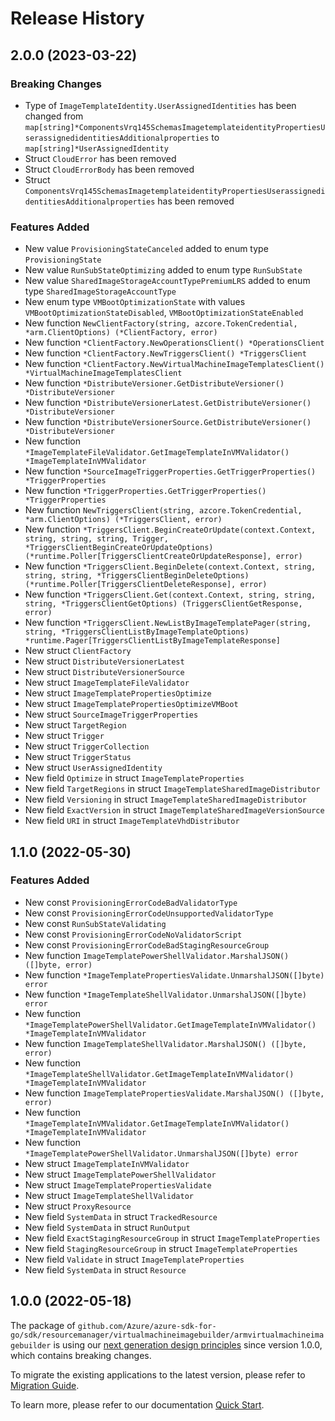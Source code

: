 # Release History

## 2.0.0 (2023-03-22)
### Breaking Changes

- Type of `ImageTemplateIdentity.UserAssignedIdentities` has been changed from `map[string]*ComponentsVrq145SchemasImagetemplateidentityPropertiesUserassignedidentitiesAdditionalproperties` to `map[string]*UserAssignedIdentity`
- Struct `CloudError` has been removed
- Struct `CloudErrorBody` has been removed
- Struct `ComponentsVrq145SchemasImagetemplateidentityPropertiesUserassignedidentitiesAdditionalproperties` has been removed

### Features Added

- New value `ProvisioningStateCanceled` added to enum type `ProvisioningState`
- New value `RunSubStateOptimizing` added to enum type `RunSubState`
- New value `SharedImageStorageAccountTypePremiumLRS` added to enum type `SharedImageStorageAccountType`
- New enum type `VMBootOptimizationState` with values `VMBootOptimizationStateDisabled`, `VMBootOptimizationStateEnabled`
- New function `NewClientFactory(string, azcore.TokenCredential, *arm.ClientOptions) (*ClientFactory, error)`
- New function `*ClientFactory.NewOperationsClient() *OperationsClient`
- New function `*ClientFactory.NewTriggersClient() *TriggersClient`
- New function `*ClientFactory.NewVirtualMachineImageTemplatesClient() *VirtualMachineImageTemplatesClient`
- New function `*DistributeVersioner.GetDistributeVersioner() *DistributeVersioner`
- New function `*DistributeVersionerLatest.GetDistributeVersioner() *DistributeVersioner`
- New function `*DistributeVersionerSource.GetDistributeVersioner() *DistributeVersioner`
- New function `*ImageTemplateFileValidator.GetImageTemplateInVMValidator() *ImageTemplateInVMValidator`
- New function `*SourceImageTriggerProperties.GetTriggerProperties() *TriggerProperties`
- New function `*TriggerProperties.GetTriggerProperties() *TriggerProperties`
- New function `NewTriggersClient(string, azcore.TokenCredential, *arm.ClientOptions) (*TriggersClient, error)`
- New function `*TriggersClient.BeginCreateOrUpdate(context.Context, string, string, string, Trigger, *TriggersClientBeginCreateOrUpdateOptions) (*runtime.Poller[TriggersClientCreateOrUpdateResponse], error)`
- New function `*TriggersClient.BeginDelete(context.Context, string, string, string, *TriggersClientBeginDeleteOptions) (*runtime.Poller[TriggersClientDeleteResponse], error)`
- New function `*TriggersClient.Get(context.Context, string, string, string, *TriggersClientGetOptions) (TriggersClientGetResponse, error)`
- New function `*TriggersClient.NewListByImageTemplatePager(string, string, *TriggersClientListByImageTemplateOptions) *runtime.Pager[TriggersClientListByImageTemplateResponse]`
- New struct `ClientFactory`
- New struct `DistributeVersionerLatest`
- New struct `DistributeVersionerSource`
- New struct `ImageTemplateFileValidator`
- New struct `ImageTemplatePropertiesOptimize`
- New struct `ImageTemplatePropertiesOptimizeVMBoot`
- New struct `SourceImageTriggerProperties`
- New struct `TargetRegion`
- New struct `Trigger`
- New struct `TriggerCollection`
- New struct `TriggerStatus`
- New struct `UserAssignedIdentity`
- New field `Optimize` in struct `ImageTemplateProperties`
- New field `TargetRegions` in struct `ImageTemplateSharedImageDistributor`
- New field `Versioning` in struct `ImageTemplateSharedImageDistributor`
- New field `ExactVersion` in struct `ImageTemplateSharedImageVersionSource`
- New field `URI` in struct `ImageTemplateVhdDistributor`


## 1.1.0 (2022-05-30)
### Features Added

- New const `ProvisioningErrorCodeBadValidatorType`
- New const `ProvisioningErrorCodeUnsupportedValidatorType`
- New const `RunSubStateValidating`
- New const `ProvisioningErrorCodeNoValidatorScript`
- New const `ProvisioningErrorCodeBadStagingResourceGroup`
- New function `ImageTemplatePowerShellValidator.MarshalJSON() ([]byte, error)`
- New function `*ImageTemplatePropertiesValidate.UnmarshalJSON([]byte) error`
- New function `*ImageTemplateShellValidator.UnmarshalJSON([]byte) error`
- New function `*ImageTemplatePowerShellValidator.GetImageTemplateInVMValidator() *ImageTemplateInVMValidator`
- New function `ImageTemplateShellValidator.MarshalJSON() ([]byte, error)`
- New function `*ImageTemplateShellValidator.GetImageTemplateInVMValidator() *ImageTemplateInVMValidator`
- New function `ImageTemplatePropertiesValidate.MarshalJSON() ([]byte, error)`
- New function `*ImageTemplateInVMValidator.GetImageTemplateInVMValidator() *ImageTemplateInVMValidator`
- New function `*ImageTemplatePowerShellValidator.UnmarshalJSON([]byte) error`
- New struct `ImageTemplateInVMValidator`
- New struct `ImageTemplatePowerShellValidator`
- New struct `ImageTemplatePropertiesValidate`
- New struct `ImageTemplateShellValidator`
- New struct `ProxyResource`
- New field `SystemData` in struct `TrackedResource`
- New field `SystemData` in struct `RunOutput`
- New field `ExactStagingResourceGroup` in struct `ImageTemplateProperties`
- New field `StagingResourceGroup` in struct `ImageTemplateProperties`
- New field `Validate` in struct `ImageTemplateProperties`
- New field `SystemData` in struct `Resource`


## 1.0.0 (2022-05-18)

The package of `github.com/Azure/azure-sdk-for-go/sdk/resourcemanager/virtualmachineimagebuilder/armvirtualmachineimagebuilder` is using our [next generation design principles](https://azure.github.io/azure-sdk/general_introduction.html) since version 1.0.0, which contains breaking changes.

To migrate the existing applications to the latest version, please refer to [Migration Guide](https://aka.ms/azsdk/go/mgmt/migration).

To learn more, please refer to our documentation [Quick Start](https://aka.ms/azsdk/go/mgmt).